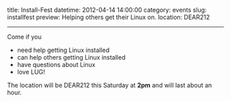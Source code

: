 title: Install-Fest
datetime: 2012-04-14 14:00:00
category: events
slug: installfest
preview: Helping others get their Linux on.
location: DEAR212

---

Come if you

- need help getting Linux installed
- can help others getting Linux installed
- have questions about Linux
- love LUG!

The location will be DEAR212 this Saturday at **2pm** and will last about an hour.

